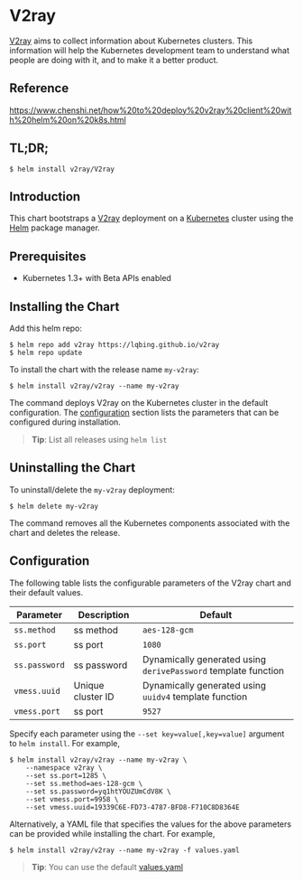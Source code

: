 # V2ray

[V2ray](https://github.com/LQBing/V2ray) aims to collect information about Kubernetes clusters. This information will help the Kubernetes development team to understand what people are doing with it, and to make it a better product.

## Reference

https://www.chenshi.net/how%20to%20deploy%20v2ray%20client%20with%20helm%20on%20k8s.html

## TL;DR;

```console
$ helm install v2ray/V2ray
```

## Introduction

This chart bootstraps a [V2ray](https://github.com/LQBing/V2ray) deployment on a [Kubernetes](http://kubernetes.io) cluster using the [Helm](https://helm.sh) package manager.

## Prerequisites
  - Kubernetes 1.3+ with Beta APIs enabled

## Installing the Chart

Add this helm repo:

```console
$ helm repo add v2ray https://lqbing.github.io/v2ray
$ helm repo update
```

To install the chart with the release name `my-v2ray`:

```console
$ helm install v2ray/v2ray --name my-v2ray
```

The command deploys V2ray on the Kubernetes cluster in the default configuration. The [configuration](#configuration) section lists the parameters that can be configured during installation.

> **Tip**: List all releases using `helm list`

## Uninstalling the Chart

To uninstall/delete the `my-v2ray` deployment:

```console
$ helm delete my-v2ray
```

The command removes all the Kubernetes components associated with the chart and deletes the release.

## Configuration

The following table lists the configurable parameters of the V2ray chart and their default values.

Parameter | Description | Default
--- | --- | ---
`ss.method` | ss method | `aes-128-gcm`
`ss.port` | ss port | `1080`
`ss.password` | ss password |  Dynamically generated using `derivePassword` template function
`vmess.uuid` | Unique cluster ID | Dynamically generated using `uuidv4` template function
`vmess.port` | ss port | `9527`

Specify each parameter using the `--set key=value[,key=value]` argument to `helm install`. For example,

```console
$ helm install v2ray/v2ray --name my-v2ray \
    --namespace v2ray \
    --set ss.port=1285 \
    --set ss.method=aes-128-gcm \
    --set ss.password=yq1htYOUZUmCdV8K \
    --set vmess.port=9958 \
    --set vmess.uuid=19339C6E-FD73-4787-BFD8-F710C8D8364E
```

Alternatively, a YAML file that specifies the values for the above parameters can be provided while installing the chart. For example,

```console
$ helm install v2ray/v2ray --name my-v2ray -f values.yaml
```

> **Tip**: You can use the default [values.yaml](values.yaml)
